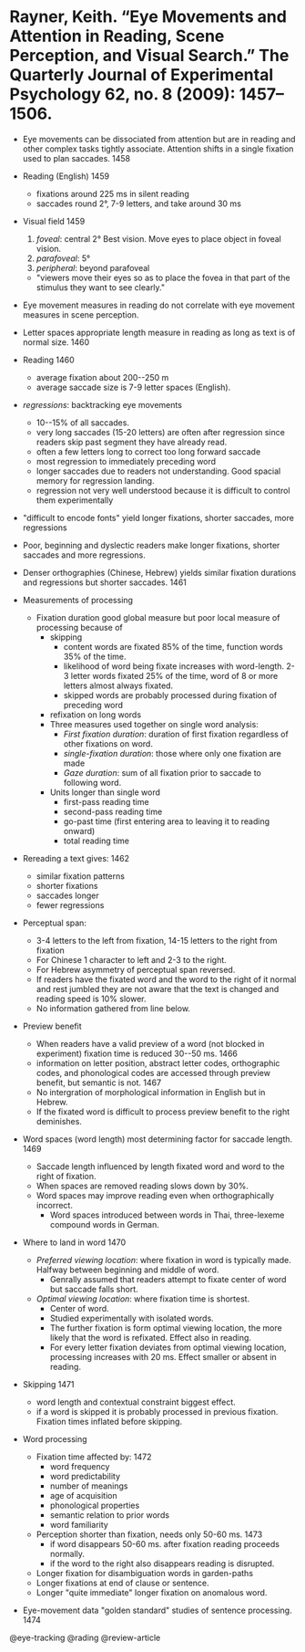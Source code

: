 # Rayner, Keith. “Eye Movements and Attention in Reading, Scene Perception, and Visual Search.” The Quarterly Journal of Experimental Psychology 62, no. 8 (2009): 1457–1506.

- Eye movements can be dissociated from attention but are in reading and other complex tasks tightly associate. Attention shifts in a single fixation used to plan saccades. 1458

- Reading (English) 1459
  - fixations around 225 ms in silent reading
  - saccades round 2°, 7-9 letters, and take around 30 ms 

- Visual field 1459
  1. *foveal*: central 2° Best vision. Move eyes to place object in foveal vision.
  2. *parafoveal*: 5°
  3. *peripheral*: beyond parafoveal

  - "viewers move their eyes so as to place the fovea in that part of the stimulus they want to see clearly."

- Eye movement measures in reading do not correlate with eye movement measures in scene perception.


- Letter spaces appropriate length measure in reading as long as text is of normal size. 1460

- Reading 1460
  - average fixation about 200--250 m 
  - average saccade size is 7-9 letter spaces (English).

- *regressions*: backtracking eye movements 
  - 10--15% of all saccades. 
  - very long saccades (15-20 letters) are often after regression since readers skip past segment they have already read.
  - often a few letters long to correct too long forward saccade 
  - most regression to immediately preceding word
  - longer saccades due to readers not understanding. Good spacial memory for regression landing.
  - regression not very well understood because it is difficult to control them experimentally

- "difficult to encode fonts" yield longer fixations, shorter saccades, more regressions

- Poor, beginning and dyslectic readers make longer fixations, shorter saccades and more regressions.

- Denser orthographies (Chinese, Hebrew) yields similar fixation durations and regressions but shorter saccades. 1461

- Measurements of processing
  - Fixation duration good global measure but poor local measure of processing because of
    - skipping 
      - content words are fixated 85% of the time, function words 35% of the time.
      - likelihood of word being fixate increases with word-length. 2-3 letter words fixated 25% of the time, word of 8 or more letters almost always fixated.
      - skipped words are probably processed during fixation of preceding word
    - refixation on long words
    - Three measures used together on single word analysis:
      - *First fixation duration*: duration of first fixation regardless of other fixations on word.
      - *single-fixation duration*: those where only one fixation are made
      - *Gaze duration*: sum of all fixation prior to saccade to following word.
    - Units longer than single word
      - first-pass reading time
      - second-pass reading time
      - go-past time (first entering area to leaving it to reading onward)
      - total reading time

- Rereading a text gives: 1462
  - similar fixation patterns
  - shorter fixations
  - saccades longer
  - fewer regressions

- Perceptual span: 
  - 3-4 letters to the left from fixation, 14-15 letters to the right from fixation
  - For Chinese 1 character to left and 2-3 to the right.
  - For Hebrew asymmetry of perceptual span reversed.
  - If readers have the fixated word and the word to the right of it normal and rest jumbled they are not aware that the text is changed and reading speed is 10% slower.
  - No information gathered from line below.

- Preview benefit
  - When readers have a valid preview of a word (not blocked in experiment) fixation time is reduced 30--50 ms. 1466
  - information on letter position, abstract letter codes, orthographic codes, and phonological codes are accessed through preview benefit, but semantic is not. 1467
  - No intergration of morphological information in English but in Hebrew.
  - If the fixated word is difficult to process preview benefit to the right deminishes.

- Word spaces (word length) most determining factor for saccade length. 1469
  - Saccade length influenced by length fixated word and word to the right of fixation.
  - When spaces are removed reading slows down by 30%.
  - Word spaces may improve reading even when orthographically incorrect.
    - Word spaces introduced between words in Thai, three-lexeme compound words in German.

- Where to land in word 1470
  - *Preferred viewing location*: where fixation in word is typically made. Halfway between beginning and middle of word.
    - Genrally assumed that readers attempt to fixate center of word but saccade falls short.
  - *Optimal viewing location*: where fixation time is shortest.
    - Center of word.
    - Studied experimentally with isolated words.
    - The further fixation is form optimal viewing location, the more likely that the word is refixated. Effect also in reading.
    - For every letter fixation deviates from optimal viewing location, processing increases with 20 ms. Effect smaller or absent in reading.

- Skipping 1471
  - word length and contextual constraint biggest effect.
  - if a word is skipped it is probably processed in previous fixation. Fixation times inflated before skipping.

- Word processing 
  - Fixation time affected by: 1472
    - word frequency
    - word predictability
    - number of meanings
    - age of acquisition
    - phonological properties
    - semantic relation to prior words
    - word familiarity
  - Perception shorter than fixation, needs only 50-60 ms. 1473
     - if word disappears 50-60 ms. after fixation reading proceeds normally.  
     - if the word to the right also disappears reading is disrupted.
  - Longer fixation for disambiguation words in garden-paths
  - Longer fixations at end of clause or sentence.
  - Longer "quite immediate" longer fixation on anomalous word.

- Eye-movement data "golden standard" studies of sentence processing. 1474

@eye-tracking
@rading
@review-article








